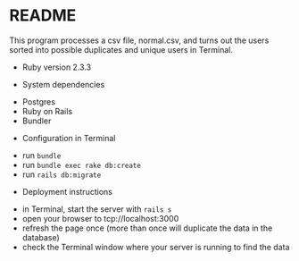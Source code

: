 # README

This program processes a csv file, normal.csv, and turns out the users sorted into possible duplicates and unique users in Terminal.


* Ruby version 2.3.3

* System dependencies
- Postgres
- Ruby on Rails
- Bundler

* Configuration in Terminal
- run `bundle`
- run `bundle exec rake db:create`
- run `rails db:migrate`

* Deployment instructions
- in Terminal, start the server with ```rails s```
- open your browser to tcp://localhost:3000
- refresh the page once (more than once will duplicate the data in the database)
- check the Terminal window where your server is running to find the data
